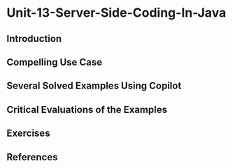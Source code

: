 #  Unit-13-Server-Side-Coding-In-Java
## Introduction
## Compelling Use Case
## Several Solved Examples Using Copilot
## Critical Evaluations of the Examples
## Exercises
## References
